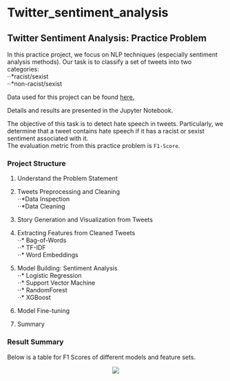 # Twitter_sentiment_analysis
 
## Twitter Sentiment Analysis: Practice Problem
In this practice project, we focus on NLP techniques (especially sentiment analysis methods). Our task is to classify a set of tweets into two categories:  
⋅⋅*racist/sexist  
⋅⋅*non-racist/sexist  
  
Data used for this project can be found [here.](https://datahack.analyticsvidhya.com/contest/practice-problem-twitter-sentiment-analysis/)

Details and results are presented in the Jupyter Notebook.   
  
The objective of this task is to detect hate speech in tweets. Particularly, we determine that a tweet contains hate speech if it has a racist or sexist sentiment associated with it.  
The evaluation metric from this practice problem is `F1-Score`.   
  
### Project Structure

1. Understand the Problem Statement  
  
2. Tweets Preprocessing and Cleaning    
⋅⋅*Data Inspection  
⋅⋅*Data Cleaning  
  
3. Story Generation and Visualization from Tweets  
  
4. Extracting Features from Cleaned Tweets  
⋅⋅* Bag-of-Words  
⋅⋅* TF-IDF  
⋅⋅* Word Embeddings  
  
5. Model Building: Sentiment Analysis  
⋅⋅* Logistic Regression  
⋅⋅* Support Vector Machine  
⋅⋅* RandomForest  
⋅⋅* XGBoost    
  
6. Model Fine-tuning
7. Summary
  
### Result Summary
Below is a table for F1 Scores of different models and feature sets.  
<p align="center">
  <img src="https://i.ibb.co/2sx43RR/image.png">
</p>